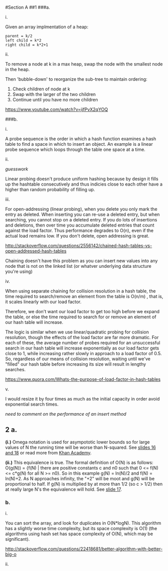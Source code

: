 #Section A
##1
###a.

i. 

Given an array implmentation of a heap:
```
parent = k/2
left child = k*2
right child = k*2+1
```

ii.

To remove a node at k in a max heap, swap the node with the smallest node in the heap. 

Then 'bubble-down' to reorganize the sub-tree to maintain ordering:

1. Check children of node at k 
2. Swap with the larger of the two children
3. Continue until you have no more children


https://www.youtube.com/watch?v=ijfPvX2qYOQ

###b.

i.

A probe sequence is the order in which a hash function examines a hash table to find a space in which to insert an object. An example is a linear probe sequence which loops through the table one space at a time.

ii.

*guesswork*

Linear probing doesn't produce uniform hashing because by design it fills up the hashtable consecutively and thus indicies close to each other have a higher than random probability of filling up.


iii. 

For open-addressing (linear probing), when you delete you only mark the entry as deleted. When inserting you can re-use a deleted entry, but when searching, you cannot stop on a deleted entry. If you do lots of insertions and deletions, then over time you accumulate deleted entries that count against the load factor. Thus performance degrades to O(n), even if the actual load remains low. If you don't delete, open addressing is great.

http://stackoverflow.com/questions/2556142/chained-hash-tables-vs-open-addressed-hash-tables

Chaining doesn't have this problem as you can insert new values into any node that is not on the linked list (or whatver underlying data structure you're using)

iv. 

When using separate chaining for collision resolution in a hash table, the time required to search/remove an element from the table is  O(n/m) , that is, it scales linearly with our load factor.

Therefore, we don't want our load factor to get too high before we expand the table, or else the time required to search for or remove an element of our hash table will increase.

The logic is similar when we use linear/quadratic probing for collision resolution, though the effects of the load factor are far more dramatic. For each of these, the average number of probes required for an unsuccessful search in our hash table will increase exponentially as our load factor gets close to 1, while increasing rather slowly in approach to a load factor of 0.5.
So, regardless of our means of collision resolution, waiting until we've "filled" our hash table before increasing its size will result in lengthy searches.

https://www.quora.com/Whats-the-purpose-of-load-factor-in-hash-tables

v. 

I would resize it by four times as much as the initial capacity in order avoid exponential search times.

*need to comment on the performance of an insert method*

## 2 a.

**(i.)** Omega notation is used for asympototic lower bounds so for large values of N the running time will be worse than N-squared.
See [slides 16 and 18](https://github.com/timothyylim/imperial-exam-solutions/blob/master/C580-Algorithms/Introduction%20(1).pdf) or read more from [Khan Academy](https://www.khanacademy.org/computing/computer-science/algorithms/asymptotic-notation/a/big-big-omega-notation).

**(ii.)** This equivalence is true. The formal definition of O(N) is as follows: O(g(N)) = {f(N) | there are positive constants c and n0 such that 0 <= f(N) <= c*g(N) for all N >= n0}. So in this example g(N) = ln(N)/2 and f(N) = ln(N)+2. As N approaches infinity, the "+2" will be moot and g(N) will be proportional to half. If g(N) is multiplied by at more than 1/2 (so c > 1/2) then at really large N's the equivalence will hold. See [slide 17](https://github.com/timothyylim/imperial-exam-solutions/blob/master/C580-Algorithms/Introduction%20(1).pdf).

### b.

i. 

You can sort the array, and look for duplicates in O(N*logN). This algorithm has a slightly worse time complexity, but its space complexity is O(1) (the algorithms using hash set has space complexity of O(N), which may be significant).

http://stackoverflow.com/questions/22418681/better-algorithm-with-better-big-o

ii.














